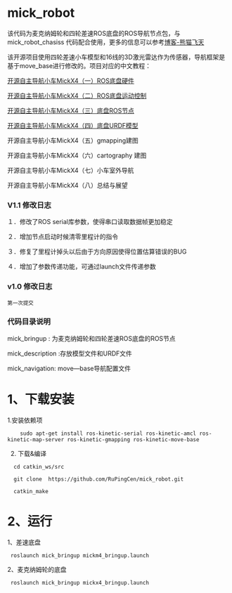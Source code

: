 # mick_robot

该代码为麦克纳姆轮和四轮差速ROS底盘的ROS导航节点包，与 mick_robot_chasiss 代码配合使用，更多的信息可以参考[博客-熊猫飞天](https://blog.csdn.net/crp997576280)

该开源项目使用四轮差速小车模型和16线的3D激光雷达作为传感器，导航框架是基于move_base进行修改的。项目对应的中文教程：

[开源自主导航小车MickX4（一）ROS底盘硬件](https://blog.csdn.net/crp997576280/article/details/108290182)

[开源自主导航小车MickX4（二）ROS底盘运动控制](https://blog.csdn.net/crp997576280/article/details/108475154)

[开源自主导航小车MickX4（三）底盘ROS节点](https://blog.csdn.net/crp997576280/article/details/108567732)

[开源自主导航小车MickX4（四）底盘URDF模型](https://blog.csdn.net/crp997576280/article/details/109685109)

开源自主导航小车MickX4（五）gmapping建图

开源自主导航小车MickX4（六）cartography 建图

开源自主导航小车MickX4（七）小车室外导航

开源自主导航小车MickX4（八）总结与展望


### V1.1 修改日志
  １．修改了ROS serial库参数，使得串口读取数据帧更加稳定
  
  ２．增加节点启动时候清零里程计的指令
  
  ３．修复了里程计掉头以后由于方向原因使得位置估算错误的BUG
  
  ４．增加了参数传递功能，可通过launch文件传递参数
  
### v1.0 修改日志
    
    第一次提交

### 代码目录说明

mick_bringup : 为麦克纳姆轮和四轮差速ROS底盘的ROS节点

mick_description :存放模型文件和URDF文件

mick_navigation: move—base导航配置文件
  
# 1、下载安装
 1.安装依赖项
```
    sudo apt-get install ros-kinetic-serial ros-kinetic-amcl ros-kinetic-map-server ros-kinetic-gmapping ros-kinetic-move-base
```
  
 2. 下载&编译
 ```
   cd catkin_ws/src
   
   git clone  https://github.com/RuPingCen/mick_robot.git
   
   catkin_make
```
# 2、运行

1、差速底盘 

 ```
  roslaunch mick_bringup mickm4_bringup.launch
```

2、麦克纳姆轮的底盘 

 ```
  roslaunch mick_bringup mickx4_bringup.launch
```

